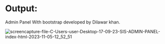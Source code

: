 # Output:
Admin Panel With bootstrap developed by Dilawar khan.


![screencapture-file-C-Users-user-Desktop-17-09-23-SIS-ADMIN-PANEL-index-html-2023-11-05-12_52_51](https://github.com/Dilawarkhaninfo/sis_admin/assets/130894444/c2f8dc27-c668-4098-a477-280c0c74d641)
